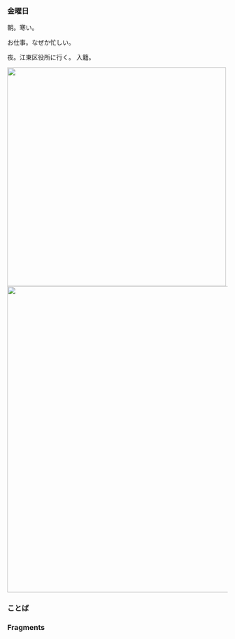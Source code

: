 ### 金曜日

朝。寒い。

お仕事。なぜか忙しい。

夜。江東区役所に行く。
入籍。


<img src="https://i.imgur.com/yUeOoZZ.jpeg" width="500">

<img src="https://i.imgur.com/VxzepYC.jpeg" width="700">

### ことば

### Fragments
